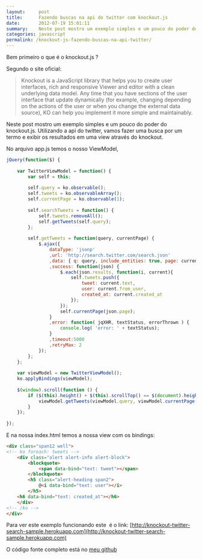 ```yaml
---
layout:     post
title:      Fazendo buscas na api do twitter com knockout.js
date:       2012-07-19 15:01:11
summary:    Neste post mostro um exemplo simples e um pouco do poder do knockout.js. Utilizando a api do twitter, vamos fazer uma busca por um termo e exibir os resultados em uma view através do knockout.
categories: javascript
permalink: /knockout-js-fazendo-buscas-na-api-twitter/
---
```


Bem primeiro o que é o knockout.js ?

Segundo o site oficial:

>Knockout is a JavaScript library that helps you to create user interfaces, rich and responsive Viewer and editor with a clean underlying data model. Any time that you have sections of the user interface that update dynamically (for example, changing depending on the actions of the user or when you change the external data source), KO can help you implement it more simple and maintainably.

Neste post mostro um exemplo simples e um pouco do poder do knockout.js. Utilizando a api do twitter, vamos fazer uma busca por um termo e exibir os resultados em uma view através do knockout.

No arquivo app.js temos o nosso ViewModel,

```javascript
jQuery(function($) {
 
    var TwitterViewModel = function() {
        var self = this;
 
        self.query = ko.observable();
        self.tweets = ko.observableArray();
        self.currentPage = ko.observable(1);
 
        self.searchTweets = function() {
            self.tweets.removeAll();
            self.getTweets(self.query);
        };
 
        self.getTweets = function(query, currentPage) {
            $.ajax({
                dataType: 'jsonp'
                ,url: 'http://search.twitter.com/search.json'
                ,data: { q: query, include_entities: true, page: currentPage, rpp: 10}
                ,success: function(json) {
                    $.each(json.results, function(i, current){
                        self.tweets.push({ 
                            tweet: current.text,
                            user: current.from_user,
							created_at: current.created_at
                        });
                    });
                    self.currentPage(json.page);
                }
                ,error: function( jqXHR, textStatus, errorThrown ) {
                    console.log( 'error: ' + textStatus);
                }
                ,timeout:5000
                ,retryMax: 2
            });
        };
    };
 
    var viewModel = new TwitterViewModel();
    ko.applyBindings(viewModel);
 
    $(window).scroll(function () {
        if ($(this).height() + $(this).scrollTop() == $(document).height()) {
            viewModel.getTweets(viewModel.query, viewModel.currentPage() + 1);
        }
    });
 
});
```

E na nossa index.html temos a nossa view com os bindings:

```html
<div class="span12 well">
<!-- ko foreach: tweets -->
    <div class="alert alert-info alert-block">
        <blockquote>
            <span data-bind="text: tweet"></span>
        </blockquote>
        <h5 class="alert-heading span2">
            @<i data-bind="text: user"></i>
        </h5>
	<h6 data-bind="text: created_at"></h6>
    </div>
<!-- /ko -->
</div>
```

Para ver este exemplo funcionando este  é o link: [http://knockout-twitter-search-sample.herokuapp.com](http://knockout-twitter-search-sample.herokuapp.com)

O código fonte completo está no [meu github](https://github.com/emersonsoares)